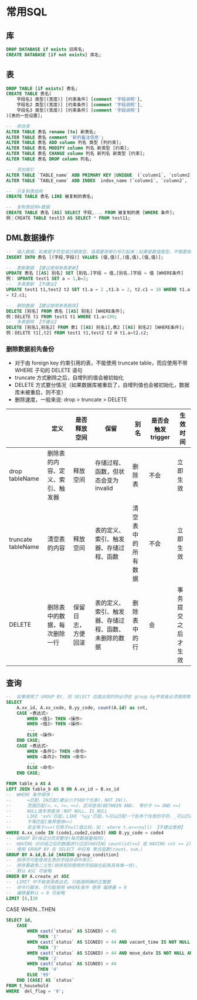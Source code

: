 # 常用SQL



## 库

```sql
DROP DATABASE if exists 旧库名;
CREATE DATABASE [if not exists] 库名;

```

## 表

```sql
DROP TABLE [if exists] 表名;
CREATE TABLE 表名(
    字段名1 类型[(宽度)] [约束条件] [comment '字段说明'],
    字段名2 类型[(宽度)] [约束条件] [comment '字段说明'],
    字段名3 类型[(宽度)] [约束条件] [comment '字段说明']
)[表的⼀些设置];

--  修改表
ALTER TABLE 表名 rename [to] 新表名;
ALTER TABLE 表名 comment '新的备注信息';
ALTER TABLE 表名 ADD column 列名 类型 [列约束];
ALTER TABLE 表名 MODIFY column 列名 新类型 [约束];
ALTER TABLE 表名 CHANGE column 列名 新列名 新类型 [约束];
ALTER TABLE 表名 DROP column 列名;

--  添加索引
ALTER TABLE `TABLE_name` ADD PRIMARY KEY |UNIQUE  (`column1`, `column2`, `column3`);
ALTER TABLE `TABLE_name` ADD INDEX  index_name (`column1`, `column2`, `column3`);

--  只复制表结构
CREATE TABLE 表名 LIKE 被复制的表名;

--  复制表结构+数据
CREATE TABLE 表名 [AS] SELECT 字段,... FROM 被复制的表 [WHERE 条件];
例：CREATE TABLE test13 AS SELECT * FROM test11;
```

## DML数据操作

```sql
--  插入数据，如果是字符型或⽇期类型，值需要⽤单引号引起来；如果是数值类型，不需要⽤单引号
INSERT INTO 表名 [(字段,字段)] VALUES (值,值)[,(值,值),(值,值)];

--  更新数据 【建议使用单表更新】
UPDATE 表名 [[AS] 别名] SET [别名.]字段 = 值,[别名.]字段 = 值 [WHERE条件]
例： UPDATE test1 SET a = 1,b=2;
--  多表更新 【不建议】
UPDATE test1 t1,test2 t2 SET t1.a = 2 ,t1.b = 2, t2.c1 = 10 WHERE t1.a
= t2.c1;

--  删除数据 【建议使用单表删除】
DELETE [别名] FROM 表名 [[AS] 别名] [WHERE条件];
例：DELETE t1 FROM test1 t1 WHERE t1.a>100;
--  多表删除 【不建议】
DELETE [别名1,别名2] FROM 表1 [[AS] 别名1],表2 [[AS] 别名2] [WHERE条件];
例：DELETE t1[,t2] FROM test1 t1,test2 t2 H t1.a=t2.c2;
```

### 删除数据前先备份

* 对于由 foreign key 约束引⽤的表，不能使⽤ truncate table，⽽应使⽤不带 WHERE ⼦句的 DELETE 语句
* truncate ⽅式删除之后，⾃增列的值会被初始化
* DELETE ⽅式要分情况（如果数据库被重启了，⾃增列值也会被初始化，数据库未被重启，则不变）
* 删除速度，⼀般来说:	drop > truncate > DELETE

|  | 定义 | 是否释放空间 | 保留 | 别名 | 是否会触发trigger | 生效时间 |
| ---- | ---- | ---- | ---- | ---- | ---- | ---- |
| drop tableName | 删除表的内容、定义、索引、触发器 | 释放空间 | 存储过程、函数，但状态会变为 invalid | 删除表 | 不会 | ⽴即⽣效 |
| truncate tableName | 清空表的内容 | 释放空间 | 表的定义、索引、触发器、存储过程、函数 | 清空表中的所有数据 | 不会 | ⽴即⽣效 |
| DELETE | 删除表中的数据，每次删除一行 | 保留日志，方便回滚 |表的定义、索引、触发器、存储过程、函数、未删除的数据 | 删除表中的行 | 会 | 事务提交之后才⽣效 |


## 查询

```sql
--  如果使用了 GROUP BY, 则 SELECT 后⾯出现的列必须在 group by中或者必须使⽤聚合函数   
SELECT 
    A.xx_id, A.xx_code, B.yy_code, count(A.id) as cnt,
    CASE <表达式>
        WHEN <值1> THEN <操作>
        WHEN <值2> THEN <操作>
        ...
        ELSE <操作>
    END CASE;
    CASE <表达式>
        WHEN <条件1> THEN <命令>
        WHEN <条件2> THEN <命令>
        ...
        ELSE <命令>
    END CASE;

FROM table_a AS A
LEFT JOIN table_b AS B ON A.xx_id = B.xx_id
--  WHERE 条件顺序：
--      =匹配、IN匹配(建议小于500个元素)、NOT IN()、
--      范围匹配(>、<、>=、<=)、区间查询(BETWEEN AND， 等价于 >= AND <=)
--      NULL值专用查询：NOT NULL、IS_NULL
--      LIKE 'xx%'匹配，LIKE '%yy'匹配，%可以匹配⼀个到多个任意的字符，_可以匹配任意⼀个字符
--      不等匹配(推荐使用<>)
--      安全等于<=>(可用于null值比较，如： where t.a<=>null) 【不建议使用】
WHERE A.xx_code IN (code1,code2,code3) AND B.yy_code = code4
--  GROUP BY保证分页完整性(每页数据量相同), 
--  HAVING 对分组之后的数据进⾏过滤(HAVING count(id)>=2 或 HAVING cnt >= 2)
--  使用 GROUP BY 在 SELECT 中应有 聚合函数(count、sum、)
GROUP BY A.id,B.id [HAVING group_condition]
--  排序尽可能使用左表的字段并命中索引，
--  排序要避免二义性(排序规则使用的字段联合起来具有唯一性)，
--  默认 ASC 可省略
ORDER BY A.create_at ASC
--  LIMIT 中不能使用表达式，只能跟明确的正整数
--  命令行脚本，尽可能使用 WHERE条件 使得 偏移量 = 0
--  偏移量默认 = 0 可省略
LIMIT [0,]20
```

CASE WHEN...THEN

```sql
SELECT id, 
    CASE
        WHEN cast(`status` AS SIGNED) < 45 
            THEN '1' 
        WHEN cast(`status` AS SIGNED) > 44 AND vacant_time IS NOT NULL AND vacant_time != '' 
            THEN '3'
        WHEN cast(`status` AS SIGNED) > 44 AND move_date IS NOT NULL AND move_date != '' 
            THEN '2'
        WHEN cast(`status` AS SIGNED) > 44 
            THEN '4'
        ELSE '99'
    END [CASE] AS `status`
FROM t_household 
WHERE  del_flag = '0';
```